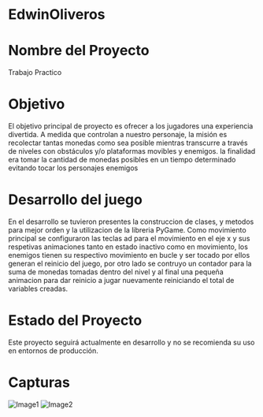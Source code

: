# EdwinOliveros

# Nombre del Proyecto
Trabajo Practico

# Objetivo
El objetivo principal de proyecto es ofrecer a los jugadores una experiencia divertida. A medida que controlan a nuestro personaje, la misión es recolectar tantas monedas como sea posible mientras transcurre a través de niveles con obstáculos y/o plataformas movibles y enemigos. la finalidad era tomar la cantidad de monedas posibles en un tiempo determinado evitando tocar los personajes enemigos

# Desarrollo del juego
En el desarrollo se tuvieron presentes la construccion de clases, y metodos para mejor orden y la utilizacion de la libreria PyGame. Como movimiento principal se configuraron las teclas ad para el movimiento en el eje x y sus respetivas animaciones tanto en estado inactivo como en movimiento, los enemigos tienen su respectivo movimiento en bucle y ser tocado por ellos generan el reinicio del juego, por otro lado se contruyo un contador para la suma de monedas tomadas dentro del nivel y al final una pequeña animacion para dar reinicio a jugar nuevamente reiniciando el total de variables creadas.

# Estado del Proyecto
Este proyecto seguirá actualmente en desarrollo y no se recomienda su uso en entornos de producción.

# Capturas

![Image1](https://github.com/EMBayonaOliveros/EdwinOliveros/assets/126587578/df71255e-8edd-4e15-88cb-3a637fdcfd7b)
![Image2](https://github.com/EMBayonaOliveros/EdwinOliveros/assets/126587578/fe245c31-9e05-47b2-b7c4-93157b03eb3b)

